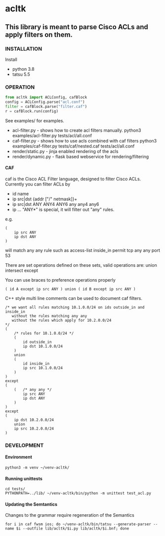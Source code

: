 # acltk

## This library is meant to parse Cisco ACLs and apply filters on them.

### INSTALLATION
Install
 * python 3.8
 * tatsu 5.5 

### OPERATION
```python
from acltk import ACLConfig, cafBlock
config = ACLConfig.parse("acl.conf")
filter = cafBlock.parse("filter.caf")
r = cafBlock.run(config)
```

See examples/ for examples.
  * acl-filter.py - shows how to create acl filters manually.
python3 examples/acl-filter.py tests/acl/all.conf
  * caf-filter.py - shows how to use acls combined with caf filters
python3 examples/caf-filter.py tests/caf/nested.caf tests/acl/all.conf
  * render/static.py - jinja enabled rendering of the acls
  * render/dynamic.py - flask based webservice for rendering/filtering


#### CAF
caf is the Cisco ACL Filter language, designed to filter Cisco ACLs.
Currently you can filter ACLs by
  * id name
  * ip src|dst {addr ["/" netmask]}+
  * ip src|dst ANY ANY4 ANY6 any any4 any6
  * ip ... "ANY*" is special, it will filter out "any" rules.
   
e.g.
```
(
    ip src ANY
    ip dst ANY
)
```
will match any any rule such as
access-list inside_in permit tcp any any port 53

There are set operations defined on these sets, valid operations are:
 union
 intersect
 except

You can use braces to preference operations properly
```
( id A except ip src ANY ) union ( id B except ip src ANY )
```
C++ style multi line comments can be used to document caf filters.
```
/* we want all rules matching 10.1.0.0/24 on ids outside_in and inside_in
   without the rules matching any any
   without the rules which apply for 10.2.0.0/24
*/
(
    /* rules for 10.1.0.0/24 */
    (
        id outside_in
        ip dst 10.1.0.0/24
    )
    union
    (
        id inside_in
        ip src 10.1.0.0/24
    )
)
except
(
    (   /* any any */
        ip src ANY
        ip dst ANY
    )
)
except
(
    ip dst 10.2.0.0/24
    union
    ip src 10.2.0.0/24
)
```
### DEVELOPMENT
#### Environment
```
python3 -m venv ~/venv-acltk/

```
#### Running unittests
```shell script
cd tests/
PYTHONPATH=../lib/ ~/venv-acltk/bin/python -m unittest test_acl.py
```
#### Updating the Semtantics
Changes to the grammar require regeneration of the Semantics
```shell script
for i in caf fwsm ios; do ~/venv-acltk/bin/tatsu --generate-parser --name $i --outfile lib/acltk/$i.py lib/acltk/$i.bnf; done
```

